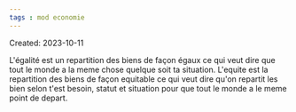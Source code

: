 ```yaml
---
tags : mod economie
---
```

Created: 2023-10-11

L'égalité est un repartition des biens de façon égaux ce qui veut dire que tout le monde a la meme chose quelque soit ta situation.
L'equite est la repartition des biens de façon equitable ce qui veut dire qu'on repartit les bien selon t'est besoin, statut et situation pour que tout le monde a le meme point de depart.